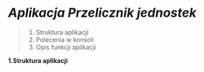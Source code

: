 ***Aplikacja Przelicznik jednostek***
=

> 1. Struktura aplikacji
> 2. Polecenia w konsoli
> 3. Opis funkcji aplikacji


**1.Struktura aplikacji**



